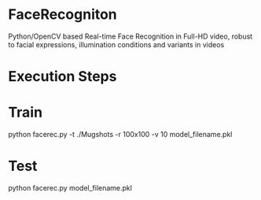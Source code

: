 # FaceRecogniton
Python/OpenCV based Real-time Face Recognition in Full-HD video, robust to facial expressions, illumination conditions and variants in videos
# Execution Steps
# Train
python facerec.py -t ./Mugshots -r 100x100 -v 10 model_filename.pkl
# Test
python facerec.py model_filename.pkl
